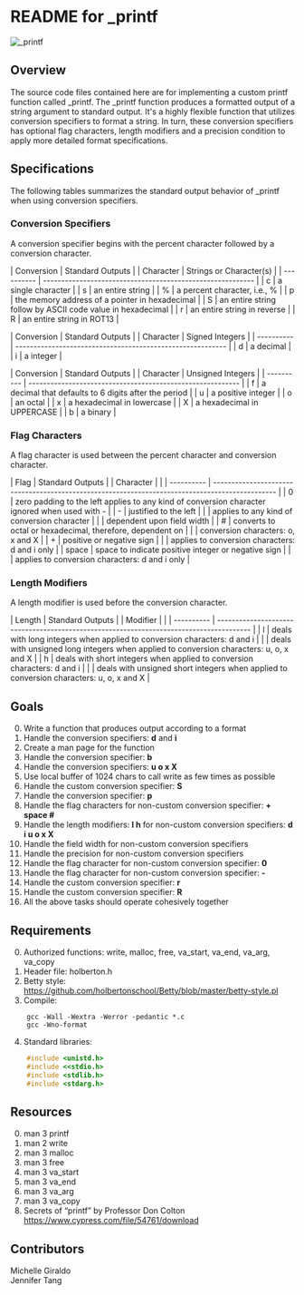 # README for \_printf #
![\_printf](https://imgur.com/NoAH5hw)

## Overview ##
The source code files contained here are for implementing a custom printf function called \_printf.  The \_printf function produces a formatted output of a string argument to standard output.  It's a highly flexible function that utilizes conversion specifiers to format a string.  In turn, these conversion specifiers has optional flag characters, length modifiers and a precision condition to apply more detailed format specifications.

## Specifications ##
The following tables summarizes the standard output behavior of \_printf when using conversion specifiers.

### Conversion Specifiers ###
A conversion specifier begins with the percent character followed by a conversion character.

| Conversion |                    Standard Outputs                        |
| Character  |                    Strings or Character(s)                 |
| ---------- | ---------------------------------------------------------- |
|      c     | a single character                                         |
|      s     | an entire string                                           |
|      %     | a percent character, i.e., %                               |
|      p     | the memory address of a pointer in hexadecimal             |
|      S     | an entire string follow by ASCII code value in hexadecimal |
|      r     | an entire string in reverse                                | 
|      R     | an entire string in ROT13                                  |

| Conversion |                    Standard Outputs                        |
| Character  |                    Signed Integers                         |
| ---------- | ---------------------------------------------------------- |
|      d     | a decimal                                                  |
|      i     | a integer                                                  |

| Conversion |                    Standard Outputs                        |
| Character  |                    Unsigned Integers                       |
| ---------- | ---------------------------------------------------------- |
|      f     | a decimal that defaults to 6 digits after the period       |
|      u     | a positive integer                                         |
|      o     | an octal                                                   |
|      x     | a hexadecimal in lowercase                                 | 
|      X     | a hexadecimal in UPPERCASE                                 |
|      b     | a binary                                                   |

### Flag Characters ###
A flag character is used between the percent character and conversion character.

| Flag       |                                         Standard Outputs                                        |
| Character  |                                                                                                 |
| ---------- | ----------------------------------------------------------------------------------------------- |
|      0     | zero padding to the left  applies to any kind of conversion character  ignored when used with - |
|      -     | justified to the left                                                                           |
|            | applies to any kind of conversion character                                                     |
|            | dependent upon field width                                                                      |
|      #     | converts to octal or hexadecimal, therefore, dependent on                                       |
|            | conversion characters: o, x and X                                                               |
|      +     | positive or negative sign                                                                       |
|            | applies to conversion characters: d and i only                                                  |
|    space   | space to indicate positive integer or negative sign                                             |
|            | applies to conversion characters: d and i only                                                  |

### Length Modifiers ###
A length modifier is used before the conversion character.

| Length     |                                     Standard Outputs                                    |
| Modifier   |                                                                                         |
| ---------- | --------------------------------------------------------------------------------------- |
|      l     | deals with long integers when applied to conversion characters: d and i                 |
|            | deals with unsigned long integers when applied to conversion characters: u, o, x and X  |
|      h     | deals with short integers when applied to conversion characters: d and i                |
|            | deals with unsigned short integers when applied to conversion characters: u, o, x and X |


## Goals ##
0. Write a function that produces output according to a format  
1. Handle the conversion specifiers: **d** and **i**  
2. Create a man page for the function  
3. Handle the conversion specifier: **b**  
4. Handle the conversion specifiers: **u o x X**  
5. Use local buffer of 1024 chars to call write as few times as possible  
6. Handle the custom conversion specifier: **S**  
7. Handle the conversion specifier: **p**  
8. Handle the flag characters for non-custom conversion specifier: **+ space #**  
9. Handle the length modifiers: **l h** for non-custom conversion specifiers: **d i u o x X**  
10. Handle the field width for non-custom conversion specifiers  
11. Handle the precision for non-custom conversion specifiers  
12. Handle the flag character for non-custom conversion specifier: **0**  
13. Handle the flag character for non-custom conversion specifier: **-**  
14. Handle the custom conversion specifier: **r**  
15. Handle the custom conversion specifier: **R**  
16. All the above tasks should operate cohesively together


## Requirements ##
0. Authorized functions: write, malloc, free, va\_start, va\_end, va\_arg, va\_copy
1. Header file: holberton.h
2. Betty style: <https://github.com/holbertonschool/Betty/blob/master/betty-style.pl>
3. Compile: 
```shell
	gcc -Wall -Wextra -Werror -pedantic *.c 
	gcc -Wno-format
```
4. Standard libraries: 
```C
	#include <unistd.h>
	#include <<stdio.h>
	#include <stdlib.h>
	#include <stdarg.h>
```


## Resources ##
0. man 3 printf
1. man 2 write
2. man 3 malloc
3. man 3 free
4. man 3 va\_start
5. man 3 va\_end
6. man 3 va\_arg
7. man 3 va\_copy
8. Secrets of “printf” by Professor Don Colton
<https://www.cypress.com/file/54761/download>


## Contributors ##
Michelle Giraldo  
Jennifer Tang

